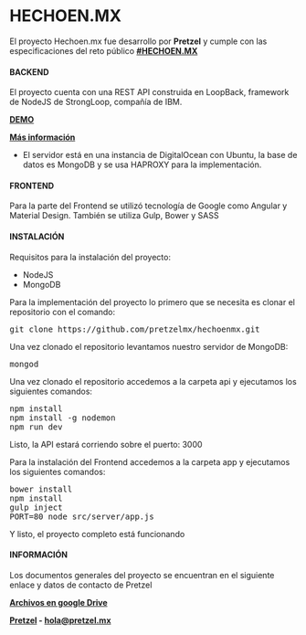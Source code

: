HECHOEN.MX
==========
El proyecto Hechoen.mx fue desarrollo por <b>Pretzel</b> y cumple con las especificaciones del reto público <b><a href="http://retos.datos.gob.mx/organizaciones/12/retos/11-reto-hechoen-mx">#HECHOEN.MX</a></b>

<h4>BACKEND</h4>

El proyecto cuenta con una REST API construida en LoopBack, framework de NodeJS de StrongLoop, compañía de IBM.

<b><a href="http://159.203.136.228:3000/explorer/">DEMO</a></b>

<b><a href="http://loopback.io/">Más información</a></b>

* El servidor está en una instancia de DigitalOcean con Ubuntu, la base de datos es MongoDB y se usa HAPROXY para la implementación.

<h4>FRONTEND</h4>

Para la parte del Frontend se utilizó tecnología de Google como Angular y Material Design. También se utiliza Gulp, Bower y SASS

<h4>INSTALACIÓN</h4>

Requisitos para la instalación del proyecto:

* NodeJS
* MongoDB

Para la implementación del proyecto lo primero que se necesita es clonar el repositorio con el comando:

<pre>git clone https://github.com/pretzelmx/hechoenmx.git</pre>

Una vez clonado el repositorio levantamos nuestro servidor de MongoDB:

<pre>mongod</pre>

Una vez clonado el repositorio accedemos a la carpeta api y ejecutamos los siguientes comandos:

<pre>
npm install
npm install -g nodemon
npm run dev
</pre>

Listo, la API estará corriendo sobre el puerto: 3000

Para la instalación del Frontend accedemos a la carpeta app y ejecutamos los siguientes comandos:

<pre>
bower install
npm install
gulp inject
PORT=80 node src/server/app.js
</pre>

Y listo, el proyecto completo está funcionando

<h4>INFORMACIÓN</h4>

Los documentos generales del proyecto se encuentran en el siguiente enlace y datos de contacto de Pretzel

<b><a href="https://drive.google.com/folderview?id=0B8385Hth7roXdDRQeHNhQXkyQ0U&usp=sharing">Archivos en google Drive</a></b>

<b><a href="http://pretzel.mx">Pretzel</a> - <a mailto="hola@pretzel.mx">hola@pretzel.mx</a></b>
